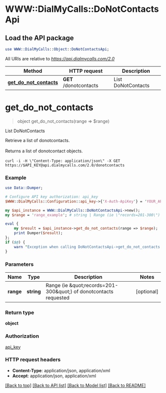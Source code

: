 # WWW::DialMyCalls::DoNotContactsApi

## Load the API package
```perl
use WWW::DialMyCalls::Object::DoNotContactsApi;
```

All URIs are relative to *https://api.dialmycalls.com/2.0*

Method | HTTP request | Description
------------- | ------------- | -------------
[**get_do_not_contacts**](DoNotContactsApi.md#get_do_not_contacts) | **GET** /donotcontacts | List DoNotContacts


# **get_do_not_contacts**
> object get_do_not_contacts(range => $range)

List DoNotContacts

Retrieve a list of donotcontacts. <br><br> Returns a list of donotcontact objects. <br><br> ``` curl -i -H \"Content-Type: application/json\" -X GET https://$API_KEY@api.dialmycalls.com/2.0/donotcontacts ```

### Example 
```perl
use Data::Dumper;

# Configure API key authorization: api_key
$WWW::DialMyCalls::Configuration::api_key->{'X-Auth-ApiKey'} = 'YOUR_API_KEY';

my $api_instance = WWW::DialMyCalls::DoNotContactsApi->new();
my $range = 'range_example'; # string | Range (ie \"records=201-300\") of donotcontacts requested

eval { 
    my $result = $api_instance->get_do_not_contacts(range => $range);
    print Dumper($result);
};
if ($@) {
    warn "Exception when calling DoNotContactsApi->get_do_not_contacts: $@\n";
}
```

### Parameters

Name | Type | Description  | Notes
------------- | ------------- | ------------- | -------------
 **range** | **string**| Range (ie \&quot;records&#x3D;201-300\&quot;) of donotcontacts requested | [optional] 

### Return type

**object**

### Authorization

[api_key](../README.md#api_key)

### HTTP request headers

 - **Content-Type**: application/json, application/xml
 - **Accept**: application/json, application/xml

[[Back to top]](#) [[Back to API list]](../README.md#documentation-for-api-endpoints) [[Back to Model list]](../README.md#documentation-for-models) [[Back to README]](../README.md)

